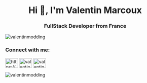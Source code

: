 <h1 align="center">Hi 👋, I'm Valentin Marcoux</h1>
<h3 align="center">FullStack Developer from France</h3>

<p align="left"> <img src="https://komarev.com/ghpvc/?username=valentinmodding&label=Profile%20views&color=0e75b6&style=flat" alt="valentinmodding" /> </p>

<h3 align="left">Connect with me:</h3>
<p align="left">
<a href="https://linkedin.com/in/https://www.linkedin.com/in/valentinmarcoux/" target="blank"><img align="center" src="https://raw.githubusercontent.com/rahuldkjain/github-profile-readme-generator/master/src/images/icons/Social/linked-in-alt.svg" alt="https://www.linkedin.com/in/valentinmarcoux/" height="30" width="40" /></a>
<a href="https://fb.com/valentin marcoux" target="blank"><img align="center" src="https://raw.githubusercontent.com/rahuldkjain/github-profile-readme-generator/master/src/images/icons/Social/facebook.svg" alt="valentin marcoux" height="30" width="40" /></a>
<a href="https://instagram.com/valentin_marcoux" target="blank"><img align="center" src="https://raw.githubusercontent.com/rahuldkjain/github-profile-readme-generator/master/src/images/icons/Social/instagram.svg" alt="valentin_marcoux" height="30" width="40" /></a>
</p>

<p><img align="center" src="https://github-readme-stats.vercel.app/api/top-langs?username=valentinmodding&show_icons=true&locale=en&layout=compact" alt="valentinmodding" /></p>
